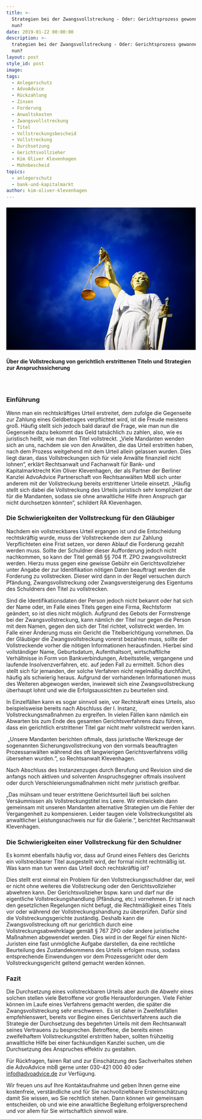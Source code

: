 ```yaml
---
title: >-
  Strategien bei der Zwangsvollstreckung - Oder: Gerichtsprozess gewonnen, was
  nun?
date: 2019-01-22 00:00:00
description: >-
  trategien bei der Zwangsvollstreckung - Oder: Gerichtsprozess gewonnen, was
  nun?
layout: post
style_id: post
image:
tags:
  - Anlegerschutz
  - AdvoAdvice
  - Rückzahlung
  - Zinsen
  - Forderung
  - Anwaltskosten
  - Zwangsvollstreckung
  - Titel
  - Vollstreckungsbescheid
  - Vollstreckung
  - Durchsetzung
  - Gerichtsvollzieher
  - Kim Oliver Klevenhagen
  - Mahnbescheid
topics:
  - anlegerschutz
  - bank-und-kapitalmarkt
author: kim-oliver-klevenhagen
---
```


#### ![](/uploads/justice-2071539-640-1.jpg)

#### Über die Vollstreckung von gerichtlich erstrittenen Titeln und Strategien zur Anspruchssicherung

###  

### Einführung

Wenn man ein rechtskräftiges Urteil erstreitet, dem zufolge die Gegenseite zur Zahlung eines Geldbetrages verpflichtet wird, ist die Freude meistens groß. Häufig stellt sich jedoch bald darauf die Frage, wie man nun die Gegenseite dazu bekommt das Geld tatsächlich zu zahlen, also, wie es juristisch heißt, wie man den Titel vollstreckt. „Viele Mandanten wenden sich an uns, nachdem sie von den Anwälten, die das Urteil erstritten haben, nach dem Prozess weitgehend mit dem Urteil allein gelassen wurden. Dies liegt daran, dass Vollstreckungen sich für viele Anwälte finanziell nicht lohnen“, erklärt Rechtsanwalt und Fachanwalt für Bank- und Kapitalmarktrecht Kim Oliver Klevenhagen, der als Partner der Berliner Kanzlei AdvoAdvice Partnerschaft von Rechtsanwälten MbB sich unter anderem mit der Vollstreckung bereits erstrittener Urteile einsetzt. „Häufig stellt sich dabei die Vollstreckung des Urteils juristisch sehr kompliziert dar für die Mandanten, sodass sie ohne anwaltliche Hilfe ihren Anspruch gar nicht durchsetzen könnten“, schildert RA Klevenhagen.

### Die Schwierigkeiten der Vollstreckung für den Gläubiger

Nachdem ein vollstreckbares Urteil ergangen ist und die Entscheidung rechtskräftig wurde, muss der Vollstreckende dem zur Zahlung Verpflichteten eine Frist setzen, vor deren Ablauf die Forderung gezahlt werden muss. Sollte der Schuldner dieser Aufforderung jedoch nicht nachkommen, so kann der Titel gemäß §§ 704 ff. ZPO zwangsvollstreckt werden. Hierzu muss gegen eine gewisse Gebühr ein Gerichtsvollzieher unter Angabe der zur Identifikation nötigen Daten beauftragt werden die Forderung zu vollstrecken. Dieser wird dann in der Regel versuchen durch Pfändung, Zwangsvollstreckung oder Zwangsversteigerung des Eigentums des Schuldners den Titel zu vollstrecken.

Sind die Identifikationsdaten der Person jedoch nicht bekannt oder hat sich der Name oder, im Falle eines Titels gegen eine Firma, Rechtsform geändert, so ist dies nicht möglich. Aufgrund des Gebots der Formstrenge bei der Zwangsvollstreckung, kann nämlich der Titel nur gegen die Person mit dem Namen, gegen den sich der Titel richtet, vollstreckt werden. Im Falle einer Änderung muss ein Gericht die Titelberichtigung vornehmen. Da der Gläubiger die Zwangsvollstreckung vorerst bezahlen muss, sollte der Vollstreckende vorher die nötigen Informationen herausfinden. Hierbei sind vollständiger Name, Geburtsdatum, Aufenthaltsort, wirtschaftliche Verhältnisse in Form von Bankverbindungen, Arbeitsstelle, vergangene und laufende Insolvenzverfahren, etc. auf jeden Fall zu ermittelt. Schon dies stellt sich für jemanden, der solche Verfahren nicht regelmäßig durchführt, häufig als schwierig heraus. Aufgrund der vorhandenen Informationen muss des Weiteren abgewogen werden, inwieweit sich eine Zwangsvollstreckung überhaupt lohnt und wie die Erfolgsaussichten zu beurteilen sind.

In Einzelfällen kann es sogar sinnvoll sein, vor Rechtskraft eines Urteils, also beispielsweise bereits nach Abschluss der I. Instanz,  Vollstreckungsmaßnahmen zu ergreifen. In vielen Fällen kann nämlich ein Abwarten bis zum Ende des gesamten Gerichtsverfahrens dazu führen, dass ein gerichtlich erstrittener Titel gar nicht mehr vollstreckt werden kann.

 „Unsere Mandanten berichten oftmals, dass juristische Werkzeuge der sogenannten Sicherungsvollstreckung von den vormals beauftragten Prozessanwälten während des oft langwierigen Gerichtsverfahrens völlig übersehen wurden.“, so Rechtsanwalt Klevenhagen.

Nach Abschluss des Instanzenzuges durch Berufung und Revision sind die anfangs noch aktiven und solventen Anspruchsgegner oftmals insolvent oder durch Verschleierungsmaßnahmen nicht mehr juristisch greifbar.

„Das mühsam und teuer erstrittene Gerichtsurteil läuft bei solchen Versäumnissen als Vollstreckungstitel ins Leere. Wir entwickeln dann gemeinsam mit unseren Mandanten alternative Strategien um die Fehler der Vergangenheit zu kompensieren. Leider taugen viele Vollstreckungstitel als anwaltlicher Leistungsnachweis nur für die Galerie.“, berichtet Rechtsanwalt Klevenhagen. 

### Die Schwierigkeiten einer Vollstreckung für den Schuldner

Es kommt ebenfalls häufig vor, dass auf Grund eines Fehlers des Gerichts ein vollstreckbarer Titel ausgestellt wird, der formal nicht rechtmäßig ist. Was kann man tun wenn das Urteil doch rechtskräftig ist?

Dies stellt erst einmal ein Problem für den Vollstreckungsschuldner dar, weil er nicht ohne weiteres die Vollstreckung oder den Gerichtsvollzieher abwehren kann. Der Gerichtsvollzieher bspw. kann und darf nur die eigentliche Vollstreckungshandlung (Pfändung, etc.) vornehmen. Er ist nach den gesetzlichen Regelungen nicht befugt, die Rechtmäßigkeit eines Titels vor oder während der Vollstreckungshandlung zu überprüfen. Dafür sind die Vollstreckungsgerichte zuständig. Deshalb kann die Zwangsvollstreckung oft nur gerichtlich durch eine Vollstreckungsabwehrklage gemäß § 767 ZPO oder andere juristische Maßnahmen abgewendet werden. Dies wird in der Regel für einen Nicht-Juristen eine fast unmögliche Aufgabe darstellen, da eine rechtliche Beurteilung des Zustandekommens des Urteils erfolgen muss, sodass entsprechende Einwendungen vor dem Prozessgericht oder dem Vollstreckungsgericht geltend gemacht werden können.

### Fazit

Die Durchsetzung eines vollstreckbaren Urteils aber auch die Abwehr eines solchen stellen viele Betroffene vor große Herausforderungen. Viele Fehler können im Laufe eines Verfahrens gemacht werden, die später die Zwangsvollstreckung sehr erschweren.  Es ist daher in Zweifelsfällen empfehlenswert, bereits vor Beginn eines Gerichtsverfahrens auch die Strategie der Durchsetzung des begehrten Urteils mit dem Rechtsanwalt seines Vertrauens zu besprechen. Betroffene, die bereits einen zweifelhaftem Vollstreckungstitel erstritten haben, sollten frühzeitig anwaltliche Hilfe bei einer fachkundigen Kanzlei suchen, um die Durchsetzung des Anspruches effektiv zu gestalten.

Für Rückfragen, fairen Rat und zur Einschätzung des Sachverhaltes stehen die AdvoAdvice mbB gerne unter 030-421 000 40 oder info@advoadvice.de zur Verfügung.

Wir freuen uns auf Ihre Kontaktaufnahme und geben Ihnen gerne eine kostenfreie, verständliche und für Sie nachvollziehbare Ersteinschätzung damit Sie wissen, wo Sie rechtlich stehen. Dann können wir gemeinsam entscheiden, ob und wie eine anwaltliche Begleitung erfolgversprechend und vor allem für Sie wirtschaftlich sinnvoll wäre.